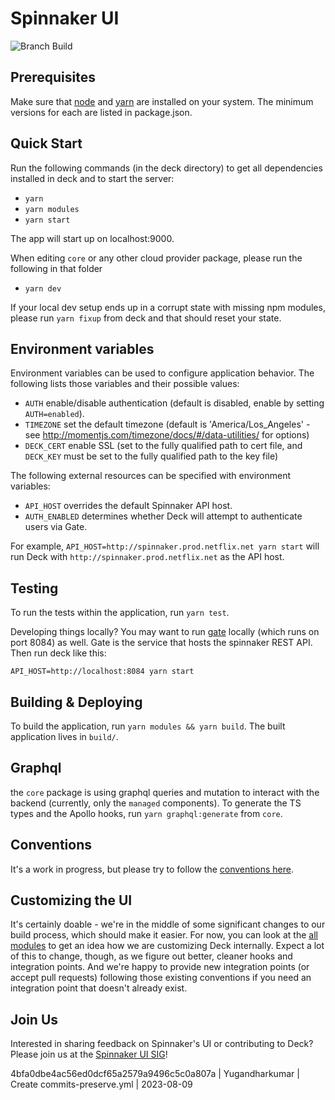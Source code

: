 # Spinnaker UI

![Branch Build](https://github.com/spinnaker/deck/workflows/Branch%20Build/badge.svg)

## Prerequisites

Make sure that [node](http://nodejs.org/download/) and [yarn](https://yarnpkg.com/en/docs/install) are installed on your system.
The minimum versions for each are listed in package.json.

## Quick Start

Run the following commands (in the deck directory) to get all dependencies installed in deck and to start the server:

- `yarn`
- `yarn modules`
- `yarn start`

The app will start up on localhost:9000.

When editing `core` or any other cloud provider package, please run the following in that folder

- `yarn dev`

If your local dev setup ends up in a corrupt state with missing npm modules, please run `yarn fixup` from deck and that
should reset your state.

## Environment variables

Environment variables can be used to configure application behavior. The following lists those variables and their possible values:

- `AUTH` enable/disable authentication (default is disabled, enable by setting `AUTH=enabled`).
- `TIMEZONE` set the default timezone (default is 'America/Los_Angeles' - see http://momentjs.com/timezone/docs/#/data-utilities/ for options)
- `DECK_CERT` enable SSL (set to the fully qualified path to cert file, and `DECK_KEY` must be set to the fully qualified path to the key file)

The following external resources can be specified with environment variables:

- `API_HOST` overrides the default Spinnaker API host.
- `AUTH_ENABLED` determines whether Deck will attempt to authenticate users via Gate.

For example, `API_HOST=http://spinnaker.prod.netflix.net yarn start` will run Deck with `http://spinnaker.prod.netflix.net` as the API host.

## Testing

To run the tests within the application, run `yarn test`.

Developing things locally? You may want to run [gate](https://github.com/spinnaker/gate) locally (which runs on port 8084) as well.
Gate is the service that hosts the spinnaker REST API.
Then run deck like this:

```
API_HOST=http://localhost:8084 yarn start
```

## Building &amp; Deploying

To build the application, run `yarn modules && yarn build`.
The built application lives in `build/`.

## Graphql

the `core` package is using graphql queries and mutation to interact with the backend (currently, only the `managed` components).
To generate the TS types and the Apollo hooks, run `yarn graphql:generate` from `core`.

## Conventions

It's a work in progress, but please try to follow the [conventions here](https://github.com/spinnaker/deck/wiki/Conventions).

## Customizing the UI

It's certainly doable - we're in the middle of some significant changes to our build process, which should make it easier.
For now, you can look at the [all modules](https://github.com/spinnaker/deck/tree/master/packages/) to
get an idea how we are customizing Deck internally. Expect a lot of this to change, though, as we figure out better, cleaner
hooks and integration points. And we're happy to provide new integration points (or accept pull requests) following
those existing conventions if you need an integration point that doesn't already exist.

## Join Us

Interested in sharing feedback on Spinnaker's UI or contributing to Deck?
Please join us at the [Spinnaker UI SIG](https://github.com/spinnaker/governance/tree/master/sig-ui-ux)!



4bfa0dbe4ac56ed0dcf65a2579a9496c5c0a807a | Yugandharkumar | Create commits-preserve.yml | 2023-08-09 
